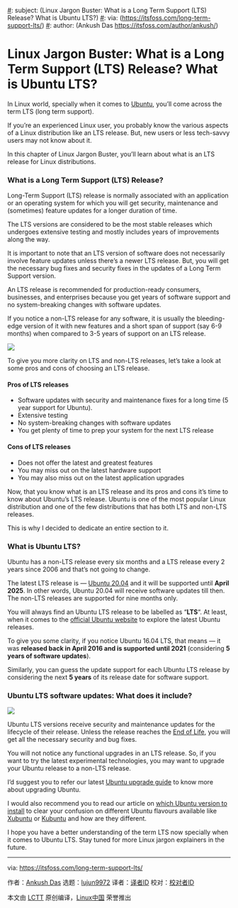 [#]: collector: (lujun9972)
[#]: translator: (wxy)
[#]: reviewer: ( )
[#]: publisher: ( )
[#]: url: ( )
[#]: subject: (Linux Jargon Buster: What is a Long Term Support (LTS) Release? What is Ubuntu LTS?)
[#]: via: (https://itsfoss.com/long-term-support-lts/)
[#]: author: (Ankush Das https://itsfoss.com/author/ankush/)

Linux Jargon Buster: What is a Long Term Support (LTS) Release? What is Ubuntu LTS?
======

In Linux world, specially when it comes to [Ubuntu][1], you’ll come across the term LTS (long term support).

If you’re an experienced Linux user, you probably know the various aspects of a Linux distribution like an LTS release. But, new users or less tech-savvy users may not know about it.

In this chapter of Linux Jargon Buster, you’ll learn about what is an LTS release for Linux distributions.

### What is a Long Term Support (LTS) Release?

Long-Term Support (LTS) release is normally associated with an application or an operating system for which you will get security, maintenance and (sometimes) feature updates for a longer duration of time.

The LTS versions are considered to be the most stable releases which undergoes extensive testing and mostly includes years of improvements along the way.

It is important to note that an LTS version of software does not necessarily involve feature updates unless there’s a newer LTS release. But, you will get the necessary bug fixes and security fixes in the updates of a Long Term Support version.

An LTS release is recommended for production-ready consumers, businesses, and enterprises because you get years of software support and no system-breaking changes with software updates.

If you notice a non-LTS release for any software, it is usually the bleeding-edge version of it with new features and a short span of support (say 6-9 months) when compared to 3-5 years of support on an LTS release.

![][2]

To give you more clarity on LTS and non-LTS releases, let’s take a look at some pros and cons of choosing an LTS release.

#### Pros of LTS releases

  * Software updates with security and maintenance fixes for a long time (5 year support for Ubuntu).
  * Extensive testing
  * No system-breaking changes with software updates
  * You get plenty of time to prep your system for the next LTS release



#### Cons of LTS releases

  * Does not offer the latest and greatest features
  * You may miss out on the latest hardware support
  * You may also miss out on the latest application upgrades



Now, that you know what is an LTS release and its pros and cons it’s time to know about Ubuntu’s LTS release. Ubuntu is one of the most popular Linux distribution and one of the few distributions that has both LTS and non-LTS releases.

This is why I decided to dedicate an entire section to it.

### What is Ubuntu LTS?

Ubuntu has a non-LTS release every six months and a LTS release every 2 years since 2006 and that’s not going to change.

The latest LTS release is — [Ubuntu 20.04][3] and it will be supported until **April 2025**. In other words, Ubuntu 20.04 will receive software updates till then. The non-LTS releases are supported for nine months only.

You will always find an Ubuntu LTS release to be labelled as “**LTS**“. At least, when it comes to the [official Ubuntu website][4] to explore the latest Ubuntu releases.

To give you some clarity, if you notice Ubuntu 16.04 LTS, that means — it was **released back in April 2016 and is supported until 2021** (considering **5 years of software updates**).

Similarly, you can guess the update support for each Ubuntu LTS release by considering the next **5 years** of its release date for software support.

### Ubuntu LTS software updates: What does it include?

![][5]

Ubuntu LTS versions receive security and maintenance updates for the lifecycle of their release. Unless the release reaches the [End of Life][6], you will get all the necessary security and bug fixes.

You will not notice any functional upgrades in an LTS release. So, if you want to try the latest experimental technologies, you may want to upgrade your Ubuntu release to a non-LTS release.

I’d suggest you to refer our latest [Ubuntu upgrade guide][7] to know more about upgrading Ubuntu.

I would also recommend you to read our article on [which Ubuntu version to install][8] to clear your confusion on different Ubuntu flavours available like [Xubuntu][9] or [Kubuntu][10] and how are they different.

I hope you have a better understanding of the term LTS now specially when it comes to Ubuntu LTS. Stay tuned for more Linux jargon explainers in the future.

--------------------------------------------------------------------------------

via: https://itsfoss.com/long-term-support-lts/

作者：[Ankush Das][a]
选题：[lujun9972][b]
译者：[译者ID](https://github.com/译者ID)
校对：[校对者ID](https://github.com/校对者ID)

本文由 [LCTT](https://github.com/LCTT/TranslateProject) 原创编译，[Linux中国](https://linux.cn/) 荣誉推出

[a]: https://itsfoss.com/author/ankush/
[b]: https://github.com/lujun9972
[1]: https://ubuntu.com/
[2]: https://i0.wp.com/itsfoss.com/wp-content/uploads/2020/09/display-server-linux.png?resize=800%2C450&ssl=1
[3]: https://itsfoss.com/download-ubuntu-20-04/
[4]: https://ubuntu.com
[5]: https://i1.wp.com/itsfoss.com/wp-content/uploads/2020/09/ubuntu-lts-release.png?resize=800%2C397&ssl=1
[6]: https://itsfoss.com/end-of-life-ubuntu/
[7]: https://itsfoss.com/upgrade-ubuntu-version/
[8]: https://itsfoss.com/which-ubuntu-install/
[9]: https://xubuntu.org/
[10]: https://kubuntu.org/

